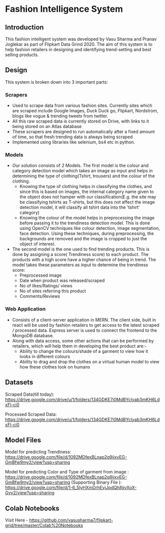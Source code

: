 # Fashion Intelligence System 

## Introduction
This fashion intelligent system was developed by Vasu Sharma and Pranav Joglekar as part of Flipkart Data Grind 2020. The aim of this system is to help fashion retailers in designing and identifying trend-setting and best selling products.

## Design
This system is broken down into 3 important parts:

### Scrapers
* Used to scrape data from various fashion sites. Currently sites which are scraped include Google Images, Duck Duck go, Flipkart, Nordstrom, blogs like vogue & trending tweets from twitter.  
* All this raw scraped data is currently stored on Drive, with links to it being stored on an Atlas database
* These scrapers are designed to run automatically after a fixed amount of time, so that fresh trending data is always being scraped
* Implemented using libraries like selenium, bs4 etc in python.
### Models
* Our solution consists of 2 Models. The first model is the colour and category detection model which takes an image as input and helps in determining the type of clothing(Tshirt, trousers) and the colour of the clothing. 
	* Knowing the type of clothing helps in classifying the clothes, and since this is based on images, the internal category name given to the object does not hamper with our classification(E.g. the site may be classifying tshirts as T-shirts, but this does not affect the image detection model, it will classify all tshirt data into the 'tshirt' category)
	* Knowing the colour of the model helps in preprocessing the image before passing it to the trendiness detection model. This is done using OpenCV techniques like colour detection, image segmentation, face detection. Using these techniques, during preprocessing, the backgrounds are removed and the image is cropped to just the object of interest.
* The second model is the one used to find trending products. This is done by assigning a score( Trendiness score) to each product. The products with a high score have a higher chance of being in trend. The model takes these parameters as input to determine the trendiness score:
	* Preprocessed image
	* Date when product was released/scraped
	* No of likes/Ratings/ views
	* No of sites referring this product
	* Comments/Reviews

### Web Application
* Consists of a client-server application in MERN. The client side, built in react will be used by fashion retailers to get access to the latest scraped / processed data. Express server is used to connect the frontend to the MongoDB database.
* Along with data access, some other actions that can be performed by retailers, which will help them in developing the best product are:-
	 * Ability to change the colours/shade of a garment to view how it looks in different colours
	 * Ability to drag and drop the clothes on a virtual human model to view how these clothes look on humans

## Datasets
Scraped Data(till today): https://drive.google.com/drive/u/1/folders/134GDKE7i0MdBYcIyab3mKH6LdxFl-ci0

Processed Scraped Data: https://drive.google.com/drive/u/1/folders/134GDKE7i0MdBYcIyab3mKH6LdxFl-ci0

## Model Files

Model for predicting Trendiness: https://drive.google.com/file/d/1092MDfexBLnap2q9ijxvEG-GmBfw9my2/view?usp=sharing

Model for predicting Color and Type of garment from image : https://drive.google.com/file/d/1092MDfexBLnap2q9ijxvEG-GmBfw9my2/view?usp=sharing
(Supporting Binary File ): https://drive.google.com/file/d/1-6_5lyHXmDrhEvjJpdQh8jjyXoX-Gvv2/view?usp=sharing

## Colab Notebooks
Visit Here - 
https://github.com/vasusharma7/flipkart-grid/tree/master/Colab%20Notebooks



